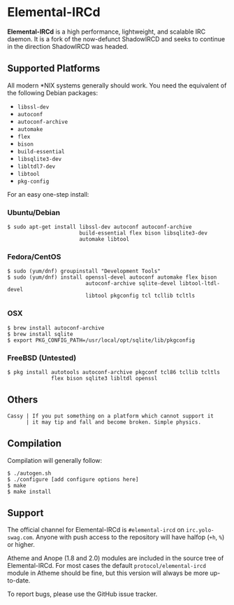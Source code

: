 # Elemental-IRCd

**Elemental-IRCd** is a high performance, lightweight, and scalable 
IRC daemon. It is a fork of the now-defunct ShadowIRCD and seeks to continue in 
the direction ShadowIRCD was headed.

## Supported Platforms

All modern \*NIX systems generally should work. You need the equivalent of the 
following Debian packages:

 - `libssl-dev`
 - `autoconf`
 - `autoconf-archive`
 - `automake`
 - `flex`
 - `bison`
 - `build-essential`
 - `libsqlite3-dev`
 - `libltdl7-dev`
 - `libtool`
 - `pkg-config`

For an easy one-step install:

### Ubuntu/Debian

```console
$ sudo apt-get install libssl-dev autoconf autoconf-archive
                       build-essential flex bison libsqlite3-dev
                       automake libtool
```

### Fedora/CentOS

```console
$ sudo (yum/dnf) groupinstall "Development Tools"
$ sudo (yum/dnf) install openssl-devel autoconf automake flex bison
                         autoconf-archive sqlite-devel libtool-ltdl-devel
                         libtool pkgconfig tcl tcllib tcltls
```

### OSX

```console
$ brew install autoconf-archive
$ brew install sqlite
$ export PKG_CONFIG_PATH=/usr/local/opt/sqlite/lib/pkgconfig
```

### FreeBSD (Untested)

```console
$ pkg install autotools autoconf-archive pkgconf tcl86 tcllib tcltls
              flex bison sqlite3 libltdl openssl
```

## Others

```
Cassy | If you put something on a platform which cannot support it
      | it may tip and fall and become broken. Simple physics.
```

## Compilation

Compilation will generally follow:

```console
$ ./autogen.sh
$ ./configure [add configure options here]
$ make
$ make install
```

## Support

The official channel for Elemental-IRCd is `#elemental-ircd` on 
`irc.yolo-swag.com`. Anyone with push access to the repository will have halfop 
(`+h`, `%`) or higher.

Atheme and Anope (1.8 and 2.0) modules are included in the source tree of 
Elemental-IRCd. For most cases the default `protocol/elemental-ircd` module in 
Atheme should be fine, but this version will always be more up-to-date.

To report bugs, please use the GitHub issue tracker.
